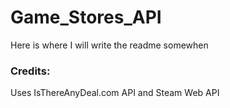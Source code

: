 # Game_Stores_API

Here is where I will write the readme somewhen




### Credits:
Uses IsThereAnyDeal.com API and Steam Web API
